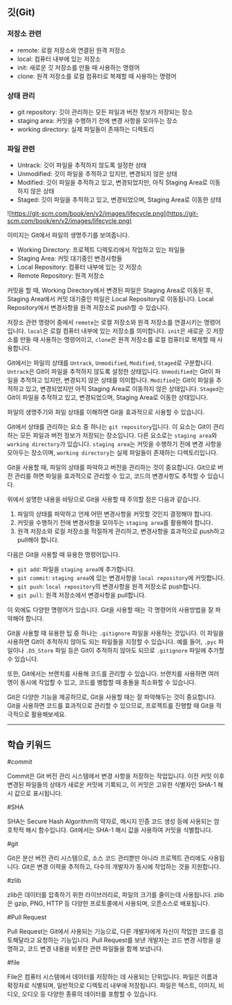 ## 깃(Git)

### 저장소 관련

- remote: 로컬 저장소와 연결된 원격 저장소
- local: 컴퓨터 내부에 있는 저장소
- init: 새로운 깃 저장소를 만들 때 사용하는 명령어
- clone: 원격 저장소를 로컬 컴퓨터로 복제할 때 사용하는 명령어

### 상태 관리

- git repository: 깃이 관리하는 모든 파일과 버전 정보가 저장되는 장소
- staging area: 커밋을 수행하기 전에 변경 사항을 모아두는 장소
- working directory: 실제 파일들이 존재하는 디렉토리

### 파일 관련

- Untrack: 깃이 파일을 추적하지 않도록 설정한 상태
- Unmodified: 깃이 파일을 추적하고 있지만, 변경되지 않은 상태
- Modified: 깃이 파일을 추적하고 있고, 변경되었지만, 아직 Staging Area로 이동하지 않은 상태
- Staged: 깃이 파일을 추적하고 있고, 변경되었으며, Staging Area로 이동한 상태

![https://git-scm.com/book/en/v2/images/lifecycle.png](https://git-scm.com/book/en/v2/images/lifecycle.png)

이미지는 Git에서 파일의 생명주기를 보여줍니다.

- Working Directory: 프로젝트 디렉토리에서 작업하고 있는 파일들
- Staging Area: 커밋 대기중인 변경사항들
- Local Repository: 컴퓨터 내부에 있는 깃 저장소
- Remote Repository: 원격 저장소

커밋을 할 때, Working Directory에서 변경된 파일은 Staging Area로 이동된 후, Staging Area에서 커밋 대기중인 파일은 Local Repository로 이동됩니다. Local Repository에서 변경사항을 원격 저장소로 push할 수 있습니다.

저장소 관련 명령어 중에서 `remote`는 로컬 저장소와 원격 저장소를 연결시키는 명령어입니다. `local`은 로컬 컴퓨터 내부에 있는 저장소를 의미합니다. `init`은 새로운 깃 저장소를 만들 때 사용하는 명령어이고, `clone`은 원격 저장소를 로컬 컴퓨터로 복제할 때 사용합니다.

Git에서는 파일의 상태를 `Untrack`, `Unmodified`, `Modified`, `Staged`로 구분합니다. `Untrack`은 Git이 파일을 추적하지 않도록 설정한 상태입니다. `Unmodified`는 Git이 파일을 추적하고 있지만, 변경되지 않은 상태를 의미합니다. `Modified`는 Git이 파일을 추적하고 있고, 변경되었지만 아직 Staging Area로 이동하지 않은 상태입니다. `Staged`는 Git이 파일을 추적하고 있고, 변경되었으며, Staging Area로 이동한 상태입니다.

파일의 생명주기와 파일 상태를 이해하면 Git을 효과적으로 사용할 수 있습니다.

Git에서 상태를 관리하는 요소 중 하나는 `git repository`입니다. 이 요소는 Git이 관리하는 모든 파일과 버전 정보가 저장되는 장소입니다. 다른 요소로는 `staging area`와 `working directory`가 있습니다. `staging area`는 커밋을 수행하기 전에 변경 사항을 모아두는 장소이며, `working directory`는 실제 파일들이 존재하는 디렉토리입니다.

Git을 사용할 때, 파일의 상태를 파악하고 버전을 관리하는 것이 중요합니다. Git으로 버전 관리를 하면 파일을 효과적으로 관리할 수 있고, 코드의 변경사항도 추적할 수 있습니다.

위에서 설명한 내용을 바탕으로 Git을 사용할 때 주의할 점은 다음과 같습니다.

1. 파일의 상태를 파악하고 언제 어떤 변경사항을 커밋할 것인지 결정해야 합니다.
2. 커밋을 수행하기 전에 변경사항을 모아두는 `staging area`를 활용해야 합니다.
3. 원격 저장소와 로컬 저장소를 적절하게 관리하고, 변경사항을 효과적으로 push하고 pull해야 합니다.

다음은 Git을 사용할 때 유용한 명령어입니다.

- `git add`: 파일을 `staging area`에 추가합니다.
- `git commit`: `staging area`에 있는 변경사항을 `local repository`에 커밋합니다.
- `git push`: `local repository`의 변경사항을 원격 저장소로 push합니다.
- `git pull`: 원격 저장소에서 변경사항을 pull합니다.

이 외에도 다양한 명령어가 있습니다. Git을 사용할 때는 각 명령어의 사용방법을 잘 파악해야 합니다.

Git을 사용할 때 유용한 팁 중 하나는 `.gitignore` 파일을 사용하는 것입니다. 이 파일을 사용하면 Git이 추적하지 않아도 되는 파일들을 지정할 수 있습니다. 예를 들어, `.pyc` 파일이나 `.DS_Store` 파일 등은 Git이 추적하지 않아도 되므로 `.gitignore` 파일에 추가할 수 있습니다.

또한, Git에서는 브랜치를 사용해 코드를 관리할 수 있습니다. 브랜치를 사용하면 여러 명이 동시에 작업할 수 있고, 코드를 병합할 때 충돌을 최소화할 수 있습니다.

Git은 다양한 기능을 제공하므로, Git을 사용할 때는 잘 파악해두는 것이 중요합니다. Git을 사용하면 코드를 효과적으로 관리할 수 있으므로, 프로젝트를 진행할 때 Git을 적극적으로 활용해보세요.

---

## 학습 키워드

#commit

Commit은 Git 버전 관리 시스템에서 변경 사항을 저장하는 작업입니다. 이전 커밋 이후 변경된 파일들의 상태가 새로운 커밋에 기록되고, 이 커밋은 고유한 식별자인 SHA-1 해시 값으로 표시됩니다.

#SHA

SHA는 Secure Hash Algorithm의 약자로, 메시지 인증 코드 생성 등에 사용되는 암호학적 해시 함수입니다. Git에서는 SHA-1 해시 값을 사용하여 커밋을 식별합니다.

#git

Git은 분산 버전 관리 시스템으로, 소스 코드 관리뿐만 아니라 프로젝트 관리에도 사용됩니다. Git은 변경 이력을 추적하고, 다수의 개발자가 동시에 작업하는 것을 지원합니다.

#zlib

zlib은 데이터를 압축하기 위한 라이브러리로, 파일의 크기를 줄이는데 사용됩니다. zlib은 gzip, PNG, HTTP 등 다양한 프로토콜에서 사용되며, 오픈소스로 배포됩니다.

#Pull Request

Pull Request는 Git에서 사용되는 기능으로, 다른 개발자에게 자신이 작업한 코드를 검토해달라고 요청하는 기능입니다. Pull Request를 보낸 개발자는 코드 변경 사항을 설명하고, 코드 변경 내용을 비롯한 관련 파일들을 함께 보냅니다.

#file

File은 컴퓨터 시스템에서 데이터를 저장하는 데 사용되는 단위입니다. 파일은 이름과 확장자로 식별되며, 일반적으로 디렉토리 내부에 저장됩니다. 파일은 텍스트, 이미지, 비디오, 오디오 등 다양한 종류의 데이터를 포함할 수 있습니다.